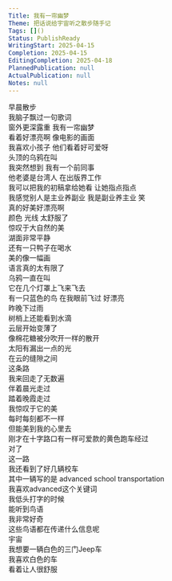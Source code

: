 ```yaml
---      
Title: 我有一帘幽梦      
Theme: 把话说给宇宙听之散步随手记      
Tags: []()      
Status: PublishReady      
WritingStart: 2025-04-15      
Completion: 2025-04-15      
EditingCompletion: 2025-04-18      
PlannedPublication: null      
ActualPublication: null      
Notes: null      
---          
```

早晨散步        
我脑子飘过一句歌词        
窗外更深露重 我有一帘幽梦          
看着好漂亮啊 像电影的画面          
我喜欢小孩子 他们看着好可爱呀        
    头顶的乌鸦在叫          
我突然想到 我有一个前同事        
    他老婆是台湾人 在出版界工作        
   我可以把我的初稿拿给她看 让她指点指点          
我感觉别人是主业养副业 我是副业养主业 笑          
真的好美好漂亮啊        
    颜色 光线 太舒服了          
惊叹于大自然的美          
湖面非常平静        
    还有一只鸭子在喝水          
美的像一幅画        
    语言真的太有限了          
乌鸦一直在叫        
    它在几个灯罩上飞来飞去          
有一只蓝色的鸟 在我眼前飞过 好漂亮          
昨晚下过雨        
树梢上还能看到水滴          
云层开始变薄了        
像棉花糖被分吹开一样的散开          
太阳有漏出一点的光        
在云的缝隙之间          
这条路        
我来回走了无数遍        
伴着晨光走过        
踏着晚霞走过          
我惊叹于它的美          
每时每刻都不一样        
但能美到我的心里去          
刚才在十字路口有一样可爱款的黄色跑车经过        
对了        
这一路        
我还看到了好几辆校车        
其中一辆写的是 advanced school transportation        
我喜欢advanced这个关键词          
我低头打字的时候        
能听到鸟语          
我非常好奇        
这些鸟语都在传递什么信息呢          
宇宙        
我想要一辆白色的三门Jeep车        
我喜欢白色的车        
看着让人很舒服          
      
